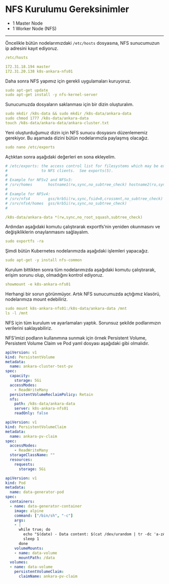 # NFS Kurulumu Gereksinimler
- 1 Master Node
- 1 Worker Node (NFS)
---
Öncelikle bütün nodelarımızdaki `/etc/hosts` dosyasına, NFS sunucumuzun ip adresini kayıt ediyoruz.

```yaml
/etc/hosts

172.31.18.194 master
172.31.20.138 k8s-ankara-nfs01
```

Daha sonra NFS yapımız için gerekli uygulamaları kuruyoruz.

```yaml
sudo apt-get update
sudo apt-get install -y nfs-kernel-server
```

Sunucumuzda dosyaların saklanması için bir dizin oluşturalım.
```yaml
sudo mkdir /k8s-data && sudo mkdir /k8s-data/ankara-data
sudo chmod 1777 /k8s-data/ankara-data
touch /k8s-data/ankara-data/ankara-cluster.txt
```
Yeni oluşturduğumuz dizin için NFS sunucu dosyasını düzenlememiz gerekiyor. Bu aşamada dizini bütün nodelarımızla paylaşmış olacağız.
```yaml
sudo nano /etc/exports
```


Açtıktan sonra aşağıdaki değerleri en sona ekleyelim.
```yaml
# /etc/exports: the access control list for filesystems which may be exported
#               to NFS clients.  See exports(5).
#
# Example for NFSv2 and NFSv3:
# /srv/homes       hostname1(rw,sync,no_subtree_check) hostname2(ro,sync,no_subtree_check)
#
# Example for NFSv4:
# /srv/nfs4        gss/krb5i(rw,sync,fsid=0,crossmnt,no_subtree_check)
# /srv/nfs4/homes  gss/krb5i(rw,sync,no_subtree_check)
#

/k8s-data/ankara-data *(rw,sync,no_root_squash,subtree_check)
```


Ardından aşağıdaki komutu çalıştırarak exportfs’nin yeniden okunmasını ve değişikliklerin onaylanmasını sağlayalım.
```yaml
sudo exportfs -ra
```


Şimdi bütün Kubernetes nodelarımızda aşağıdaki işlemleri yapacağız.
```yaml
sudo apt-get -y install nfs-common
```


Kurulum bittikten sonra tüm nodelarımızda aşağıdaki komutu çalıştırarak, erişim sorunu olup, olmadığını kontrol ediyoruz.
```yaml
showmount -e k8s-ankara-nfs01
```


Herhangi bir sorun görünmüyor. Artık NFS sunucumuzda açtığımız klasörü, nodelarımıza mount edebiliriz.
```yaml
sudo mount k8s-ankara-nfs01:/k8s-data/ankara-data /mnt
ls -l /mnt
```

NFS için tüm kurulum ve ayarlamaları yaptık. Sorunsuz şekilde podlarımızın verilerini saklayabiliriz.

NFS’imizi podların kullanımına sunmak için örnek Persistent Volume, Persistent Volume Claim ve Pod yaml dosyası aşağıdaki gibi olmalıdır.
```yaml
apiVersion: v1
kind: PersistentVolume
metadata:
  name: ankara-cluster-test-pv
spec:
  capacity:
    storage: 5Gi
  accessModes:
    - ReadWriteMany
  persistentVolumeReclaimPolicy: Retain
  nfs:
    path: /k8s-data/ankara-data
    server: k8s-ankara-nfs01
    readOnly: false
```
```yaml
apiVersion: v1
kind: PersistentVolumeClaim
metadata:
  name: ankara-pv-claim
spec:
  accessModes:
    - ReadWriteMany
  storageClassName: ""
  resources:
    requests:
      storage: 5Gi
```
```yaml
apiVersion: v1
kind: Pod
metadata:
  name: data-generator-pod
spec:
  containers:
  - name: data-generator-container
    image: alpine
    command: ["/bin/sh", "-c"]
    args:
    - |
      while true; do
        echo "$(date) - Data content: $(cat /dev/urandom | tr -dc 'a-zA-Z0-9' | head -c 10)" > /data/data-$(date +%s).txt
        sleep 1
      done
    volumeMounts:
    - name: data-volume
      mountPath: /data
  volumes:
  - name: data-volume
    persistentVolumeClaim:
      claimName: ankara-pv-claim
```
